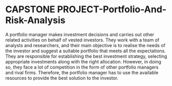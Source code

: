 # CAPSTONE PROJECT-Portfolio-And-Risk-Analysis

A portfolio manager makes investment decisions and carries out other related activities on behalf of vested investors. They work with a team of analysts and researchers, and their main objective is to realise the needs of the investor and suggest a suitable portfolio that meets all the expectations. They are responsible for establishing the best investment strategy, selecting appropriate investments along with the right allocation. 
However, in doing so, they face a lot of competition in the form of other portfolio managers and rival firms. Therefore, the portfolio manager has to use the available resources to provide the best solution to the investor.
